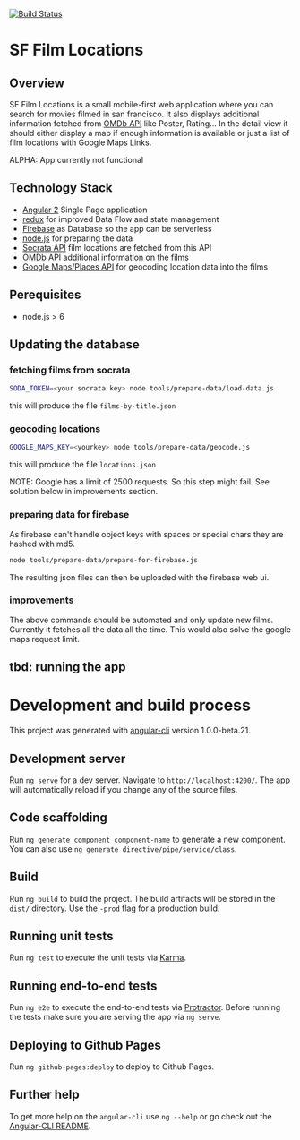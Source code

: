 [![Build Status](https://travis-ci.org/amitevski/sf-film-locations.svg?branch=master)](https://travis-ci.org/amitevski/sf-film-locations)

# SF Film Locations

## Overview

SF Film Locations is a small mobile-first web application where you can search for movies filmed in san francisco.
It also displays additional information fetched from [OMDb API](https://www.omdbapi.com) like Poster, Rating...
In the detail view it should either display a map if enough information is available or just a list of film locations with Google Maps 
Links.

ALPHA: App currently not functional

## Technology Stack

* [Angular 2](https://angular.io/) Single Page application
* [redux](http://redux.js.org/) for improved Data Flow and state management
* [Firebase](https://firebase.google.com/) as Database so the app can be serverless
* [node.js](https://nodejs.org) for preparing the data
* [Socrata API](https://data.sfgov.org/Culture-and-Recreation/Film-Locations-in-San-Francisco/yitu-d5am/data) film locations are fetched from this API
* [OMDb API](https://www.omdbapi.com) additional information on the films
* [Google Maps/Places API](https://developers.google.com/maps/documentation/javascript/places-autocomplete) for geocoding location data into the films


## Perequisites
* node.js > 6

## Updating the database

### fetching films from socrata

```bash
SODA_TOKEN=<your socrata key> node tools/prepare-data/load-data.js
``` 
this will produce the file `films-by-title.json`

### geocoding locations

```bash
GOOGLE_MAPS_KEY=<yourkey> node tools/prepare-data/geocode.js
``` 
this will produce the file `locations.json`

NOTE: Google has a limit of 2500 requests. So this step might fail.
See solution below in improvements section.

### preparing data for firebase

As firebase can't handle object keys with spaces or special chars they are hashed with md5.

```bash
node tools/prepare-data/prepare-for-firebase.js
```

The resulting json files can then be uploaded with the firebase web ui.

### improvements
The above commands should be automated and only update new films.
Currently it fetches all the data all the time. This would also solve the google maps request limit.

## tbd: running the app


# Development and build process

This project was generated with [angular-cli](https://github.com/angular/angular-cli) version 1.0.0-beta.21.

## Development server
Run `ng serve` for a dev server. Navigate to `http://localhost:4200/`. The app will automatically reload if you change any of the source files.

## Code scaffolding

Run `ng generate component component-name` to generate a new component. You can also use `ng generate directive/pipe/service/class`.

## Build

Run `ng build` to build the project. The build artifacts will be stored in the `dist/` directory. Use the `-prod` flag for a production build.

## Running unit tests


Run `ng test` to execute the unit tests via [Karma](https://karma-runner.github.io).

## Running end-to-end tests

Run `ng e2e` to execute the end-to-end tests via [Protractor](http://www.protractortest.org/).
Before running the tests make sure you are serving the app via `ng serve`.

## Deploying to Github Pages

Run `ng github-pages:deploy` to deploy to Github Pages.

## Further help

To get more help on the `angular-cli` use `ng --help` or go check out the [Angular-CLI README](https://github.com/angular/angular-cli/blob/master/README.md).
